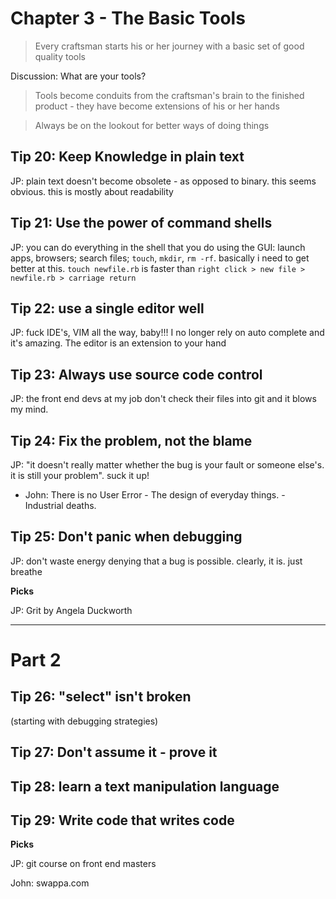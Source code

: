 # Chapter 3 - The Basic Tools

> Every craftsman starts his or her journey with a basic set of good quality tools

Discussion: What are your tools?

> Tools become conduits from the craftsman's brain to the finished product - they have become extensions of his or her hands

> Always be on the lookout for better ways of doing things

## Tip 20: Keep Knowledge in plain text

JP: plain text doesn't become obsolete - as opposed to binary. this seems obvious.  this is mostly about readability

## Tip 21: Use the power of command shells

JP: you can do everything in the shell that you do using the GUI: launch apps, browsers; search files; `touch`, `mkdir`, `rm -rf`. basically i need to get better at this. `touch newfile.rb` is faster than `right click > new file > newfile.rb > carriage return`

## Tip 22: use a single editor well

JP: fuck IDE's, VIM all the way, baby!!! I no longer rely on auto complete and it's amazing. The editor is an extension to your hand

## Tip 23: Always use source code control

JP: the front end devs at my job don't check their files into git and it blows my mind.

## Tip 24: Fix the problem, not the blame

JP: "it doesn't really matter whether the bug is your fault or someone else's. it is still your problem". suck it up!

-  John: There is no User Error - The design of everyday things. - Industrial deaths. 

## Tip 25: Don't panic when debugging

JP: don't waste energy denying that a bug is possible. clearly, it is. just breathe

**Picks**

JP: Grit by Angela Duckworth

----

# Part 2

## Tip 26: "select" isn't broken

(starting with debugging strategies)

## Tip 27: Don't assume it - prove it

## Tip 28: learn a text manipulation language

## Tip 29: Write code that writes code

**Picks**

JP: git course on front end masters

John: swappa.com 
